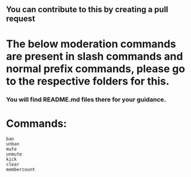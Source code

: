 ## You can contribute to this by creating a pull request



# The below moderation commands are present in slash commands and normal prefix commands, please go to the respective folders for this.

### You will find README.md files there for your guidance.


# Commands:

	ban
	unban
	mute
	unmute
	kick
	clear
	membercount
